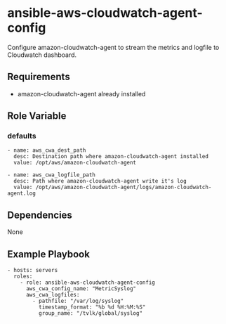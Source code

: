 # ansible-aws-cloudwatch-agent-config
Configure amazon-cloudwatch-agent to stream the metrics and logfile to Cloudwatch dashboard.

## Requirements ##
- amazon-cloudwatch-agent already installed

## Role Variable ##

### defaults ###

    - name: aws_cwa_dest_path
      desc: Destination path where amazon-cloudwatch-agent installed
      value: /opt/aws/amazon-cloudwatch-agent

    - name: aws_cwa_logfile_path
      desc: Path where amazon-cloudwatch-agent write it's log
      value: /opt/aws/amazon-cloudwatch-agent/logs/amazon-cloudwatch-agent.log
      
## Dependencies ##

None

## Example Playbook ##

    - hosts: servers
      roles:
        - role: ansible-aws-cloudwatch-agent-config
          aws_cwa_config_name: "MetricSyslog"
          aws_cwa_logfiles:
            - pathfile: "/var/log/syslog"
              timestamp_format: "%b %d %H:%M:%S"
              group_name: "/tvlk/global/syslog"


    
